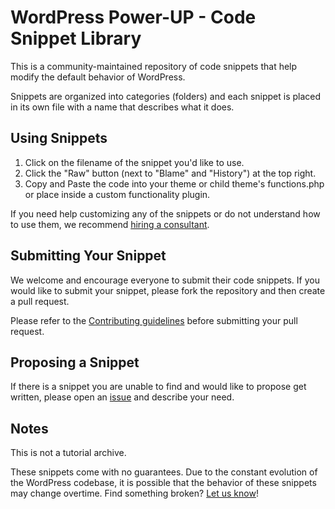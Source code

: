 # WordPress Power-UP - Code Snippet Library

This is a community-maintained repository of code snippets that help modify the default behavior of WordPress.

Snippets are organized into categories (folders) and each snippet is placed in its own file with a name that describes what it does.

## Using Snippets

1. Click on the filename of the snippet you'd like to use.
2. Click the "Raw" button (next to "Blame" and "History") at the top right.
3. Copy and Paste the code into your theme or child theme's functions.php or place inside a custom functionality plugin.

If you need help customizing any of the snippets or do not understand how to use them, we recommend [hiring a consultant](http://thewpleague.com/consultants/).

## Submitting Your Snippet

We welcome and encourage everyone to submit their code snippets. If you would like to submit your snippet, please fork the repository and then create a pull request.

Please refer to the [Contributing guidelines](https://github.com/thewpleague/wordpress-powerup/blob/master/CONTRIBUTING.md) before submitting your pull request.

## Proposing a Snippet

If there is a snippet you are unable to find and would like to propose get written, please open an [issue](https://github.com/thewpleague/wordpress-powerup/issues) and describe your need.

## Notes

This is not a tutorial archive.

These snippets come with no guarantees. Due to the constant evolution of the WordPress codebase, it is possible that the behavior of these snippets may change overtime. Find something broken? [Let us know](https://github.com/thewpleague/wordpress-powerup/issues)!
